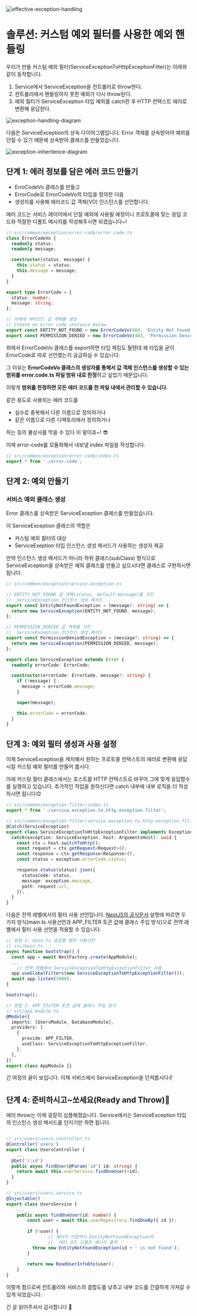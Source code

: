 ![effective-exception-handling](https://user-images.githubusercontent.com/30682847/221353096-a09cde54-6013-46eb-97dd-0c012b0701cf.png)

# 솔루션: 커스텀 예외 필터를 사용한 예외 핸들링
우리가 만들 커스텀 예외 필터(ServiceExceptionToHttpExceptionFilter)는 아래와 같이 동작합니다.

1. Service에서 ServiceException을 컨트롤러로 throw한다.
2. 컨트롤러에서 핸들링하지 못한 예외가 다시 throw된다.
3. 예외 필터가 ServiceException 타입 예외를 catch한 후 HTTP 컨텍스트 에러로 변환해 응답한다.

![exception-handling-diagram](https://user-images.githubusercontent.com/30682847/221560171-30260084-6b14-4572-bcf7-d997a581def4.jpg)

다음은 ServiceException의 상속 다이어그램입니다. Error 객체를 상속받아야 예외를 던질 수 있기 때문에 상속받아 클래스를 만들었습니다.

![exception-inheritence-diagram](https://user-images.githubusercontent.com/30682847/221560324-97fe3fcd-7245-45d6-b2ff-c4fc570c6650.jpg)
## 단계 1: 에러 정보를 담은 에러 코드 만들기

- ErroCodeVo 클래스를 만들고
- ErrorCode로 ErrorCodeVo의 타입을 정의한 다음
- 생성자를 사용해 에러코드 값 객체(VO) 인스턴스를 선언합니다.

에러 코드는 서비스 레이어에서 던질 예외에 사용될 예정이니 프로토콜에 맞는 응답 코드와 적절한 디폴트 메시지를 작성해주시면 되겠습니다~!

```typescript
// src/common/exception/error-code/error.code.ts
class ErrorCodeVo {
  readonly status;
  readonly message;

  constructor(status, message) {
    this.status = status;
    this.message = message;
  }
}

export type ErrorCode = {
  status: number;
  message: string;
};

// 아래에 에러코드 값 객체를 생성
// Create an error code instance below.
export const ENTITY_NOT_FOUND = new ErrorCodeVo(404, 'Entity Not Found');
export const PERMISSION_DENIED = new ErrorCodeVo(403, 'Permission Denied');
```

위에서 ErrorCodeVo 클래스를 export하면 타입 체킹도 될텐데 왜 타입을 굳이 ErrorCode로 따로 선언했는지 궁금하실 수 있습니다.

그 이유는 **ErrorCodeVo 클래스의 생성자를 통해서 값 객체 인스턴스를 생성할 수 있는 범위를 error.code.ts 파일 범위 내로 한정**하고 싶었기 때문입니다.

이렇게 **범위를 한정하면 모든 에러 코드를 한 파일 내에서 관리할 수 있습니다.**

같은 용도로 사용되는 에러 코드를

- 실수로 중복해서 다른 이름으로 정의하거나
- 같은 이름으로 다른 디렉토리에서 정의하거나

하는 등의 불상사를 막을 수 있다 이 말이죠~! 😎

이제 error-code를 모듈화해서 내보낼 index 파일을 작성합니다.

```typescript
// src/common/exception/error-code/index.ts
export * from './error.code';
```

## 단계 2: 예외 만들기

### 서비스 예외 클래스 생성

Error 클래스를 상속받은 ServiceException 클래스를 만들었습니다.

이 ServiceException 클래스의 역할은

- 커스텀 예외 필터의 대상
- ServiceExeption 타입 인스턴스 생성 메서드가 사용하는 생성자 제공

만약 인스턴스 생성 메서드가 아니라 하위 클래스(subClass) 형식으로 ServiceException을 상속받은 예외 클래스를 만들고 싶으시다면 클래스로 구현하시면 됩니다.

```typescript
// src/common/exception/service.exception.ts

// ENTITY_NOT_FOUND 값 객체(status, default-message)를 가진
//  ServiceException 인스턴스 생성 메서드
export const EntityNotFoundException = (message?: string) => {
  return new ServiceException(ENTITY_NOT_FOUND, message);
};

// PERMISSION_DENIED 값 객체를 가진
//  ServiceException 인스턴스 생성 메서드
export const PermissionDeniedException = (message?: string) => {
  return new ServiceException(PERMISSION_DENIED, message);
};

export class ServiceException extends Error {
  readonly errorCode: ErrorCode;

  constructor(errorCode: ErrorCode, message?: string) {
    if (!message) {
      message = errorCode.message;
    }

    super(message);

    this.errorCode = errorCode;
  }
}
```

## 단계 3: 예외 필터 생성과 사용 설정

이제 ServiceException을 캐치해서 원하는 프로토콜 컨텍스트의 에러로 변환해 응답시킬 커스텀 예외 필터를 만들어 봅시다.

아래 커스텀 필터 클래스에서는 호스트를 HTTP 컨텍스트로 바꾸어 그에 맞게 응답함수를 실행하고 있습니다. 추가적인 작업을 원하신다면 catch 내부에 내부 로직을 더 작성하시면 됩니다😊

```typescript
// src/common/exception-filter/index.ts
export * from './service.exception.to.http.exception.filter';

// src/common/exception-filter/service.exception.to.http.exception.filter.ts
@Catch(ServiceException)
export class ServiceExceptionToHttpExceptionFilter implements ExceptionFilter {
  catch(exception: ServiceException, host: ArgumentsHost): void {
    const ctx = host.switchToHttp();
    const request = ctx.getRequest<Request>();
    const response = ctx.getResponse<Response>();
    const status = exception.errorCode.status;

    response.status(status).json({
      statusCode: status,
      message: exception.message,
      path: request.url,
    });
  }
}
```

다음은 전역 레벨에서의 필터 사용 선언입니다. [NestJS의 공식문서](https://docs.nestjs.com/exception-filters) 설명에 따르면 두 가지 방식(main.ts 사용선언과 APP_FILTER 토큰 값에 클래스 주입 방식)으로 전역 레벨에서 필터 사용 선언을 적용할 수 있습니다.

```typescript
// 방법 1: main.ts 글로벌 필터 사용선언
// src/main.ts
async function bootstrap() {
  const app = await NestFactory.create(AppModule);
  ...
	// 전역 레벨에서 ServiceExceptionToHttpExceptionFilter 사용
  app.useGlobalFilters(new ServiceExceptionToHttpExceptionFilter());
  await app.listen(3000);
}

bootstrap();

// 방법 2: APP_FILTER 토큰 값에 클래스 주입 방식
// src/app.module.ts
@Module({
  imports: [UsersModule, DatabaseModule],
  providers: [
    {
      provide: APP_FILTER,
      useClass: ServiceExceptionToHttpExceptionFilter,
    },
  ],
})
export class AppModule {}
```

긴 여정의 끝이 보입니다. 이제 서비스에서 ServiceException을 던져봅시다✌️

## 단계 4: 준비하시고~쏘세요(Ready and Throw)🏹

에러 throw는 이제 굉장히 심플해졌습니다. Service에서는 ServiceException 타입의 인스턴스 생성 메서드를 던지기만 하면 됩니다.

```typescript

// src/users/users.controller.ts
@Controller('users')
export class UsersController {
	...
  @Get('/:id')
  public async findUser(@Param('id') id: string) {
    return await this.userService.findOneUser(+id);
  }
}

// src/users/users.service.ts
@Injectable()
export class UsersService {
	...
	public async findOneUser(id: number) {
	    const user = await this.userRepository.findOneBy({ id });
	
	    if (!user) {
				// 메시지 미입력시 EntityNotFoundException의
				//  에러 코드 디폴트 메시지 출력
	      throw new EntityNotFoundException(id + ' is not found');
	    }
	
	    return new ReadUserInfoDto(user);
	}
}
```

이렇게 함으로써 컨트롤러와 서비스의 결합도를 낮추고 내부 코드를 간결하게 가져갈 수 있게 되었습니다.

긴 글 읽어주셔서 감사합니다 💙